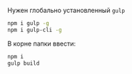 Нужен глобально установленный `gulp`

``` bash
npm i gulp -g
npm i gulp-cli -g
```

В корне папки ввести:

``` bash
npm i
gulp build
```

